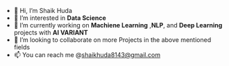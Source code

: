 - 👋 Hi, I’m Shaik Huda
- 👀 I’m interested in **Data Science**
- 🌱 I’m currently working on **Machiene Learning** ,**NLP**, and **Deep Learning** projects with **AI VARIANT**
- 💞️ I’m looking to collaborate on more Projects in the above mentioned fields
- 📫 You can reach me @shaikhuda8143@gmail.com

<!---
Shaikhuda8143/Shaikhuda8143 is a ✨ special ✨ repository because its `README.md` (this file) appears on your GitHub profile.
You can click the Preview link to take a look at your changes.
--->
